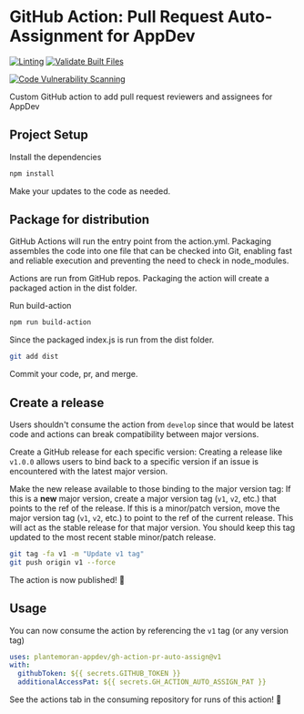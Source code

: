 # GitHub Action: Pull Request Auto-Assignment for AppDev

[![Linting][img-gh-action-lint-badge]][gh-action-lint]
[![Validate Built Files][img-gh-action-vbf-badge]][gh-action-vbf]

[![Code Vulnerability Scanning][img-gh-action-cvs-badge]][gh-action-cvs]

Custom GitHub action to add pull request reviewers and assignees for AppDev

## Project Setup

Install the dependencies

```bash
npm install
```

Make your updates to the code as needed.

## Package for distribution

GitHub Actions will run the entry point from the action.yml.
Packaging assembles the code into one file that can be checked into Git, enabling fast and reliable execution and preventing the need to check in node_modules.

Actions are run from GitHub repos.
Packaging the action will create a packaged action in the dist folder.

Run build-action

```bash
npm run build-action
```

Since the packaged index.js is run from the dist folder.

```bash
git add dist
```

Commit your code, pr, and merge.

## Create a release

Users shouldn't consume the action from `develop` since that would be latest code and actions can break compatibility between major versions.

Create a GitHub release for each specific version:
Creating a release like `v1.0.0` allows users to bind back to a specific version if an issue is encountered with the latest major version.

Make the new release available to those binding to the major version tag:
If this is a **new** major version, create a major version tag (`v1`, `v2`, etc.) that points to the ref of the release.
If this is a minor/patch version, move the major version tag (`v1`, `v2`, etc.) to point to the ref of the current release.
This will act as the stable release for that major version.
You should keep this tag updated to the most recent stable minor/patch release.

```bash
git tag -fa v1 -m "Update v1 tag"
git push origin v1 --force
```

The action is now published! :rocket:

## Usage

You can now consume the action by referencing the `v1` tag (or any version tag)

```yaml
uses: plantemoran-appdev/gh-action-pr-auto-assign@v1
with:
  githubToken: ${{ secrets.GITHUB_TOKEN }}
  additionalAccessPat: ${{ secrets.GH_ACTION_AUTO_ASSIGN_PAT }}
```

See the actions tab in the consuming repository for runs of this action! :rocket:

<!-- reference urls -->

[gh-action-cvs]: https://github.com/plantemoran-appdev/gh-action-pr-auto-assign/actions/workflows/code-analysis.yml
[gh-action-lint]: https://github.com/plantemoran-appdev/gh-action-pr-auto-assign/actions/workflows/linting.yml
[gh-action-vbf]: https://github.com/plantemoran-appdev/gh-action-pr-auto-assign/actions/workflows/validate-built-files.yml
[img-gh-action-cvs-badge]: https://github.com/plantemoran-appdev/gh-action-pr-auto-assign/actions/workflows/code-analysis.yml/badge.svg
[img-gh-action-lint-badge]: https://github.com/plantemoran-appdev/gh-action-pr-auto-assign/actions/workflows/linting.yml/badge.svg
[img-gh-action-vbf-badge]: https://github.com/plantemoran-appdev/gh-action-pr-auto-assign/actions/workflows/validate-built-files.yml/badge.svg
